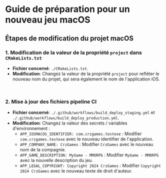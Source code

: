 # Guide de préparation pour un nouveau jeu macOS

## Étapes de modification du projet macOS

### 1. Modification de la valeur de la propriété `project` dans `CMakeLists.txt`

- **Fichier concerné**: `./CMakeLists.txt`.
- **Modification**: Changez la valeur de la propriété `project` pour refléter le nouveau nom du projet, qui sera également le nom de l'application iOS.

<br />

### 2. Mise à jour des fichiers pipeline CI

- **Fichier concerné**: `./.github/workflows/build_deploy_staging.yml` et `./.github/workflows/build_deploy_production.yml`.
- **Modification**: Changez la valeur des secrets / variables d'environnement :
  - `APP_IOSMACOS_IDENTIFIER: com.crzgames.testexe` : Modifier `com.crzgames.testexe` avec le nouveau identifier de l'application.
  - `APP_COMPANY_NAME: CrzGames` : Modifier `CrzGames` avec le nouveau nom de la compagnie.
  - `APP_GAME_DESCRIPTION: MyGame - MMORPG` : Modifier `MyGame - MMORPG` avec la nouvelle description du jeu.
  - `APP_LEGAL_COPYRIGHT: Copyright 2024 CrzGames` : Modifier `Copyright 2024 CrzGames` avec le nouveau texte de droit d'auteur.